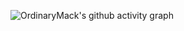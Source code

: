 ![OrdinaryMack's github activity graph](https://github-readme-activity-graph.vercel.app/graph?username=OrdinaryMack&theme=github-compact)
